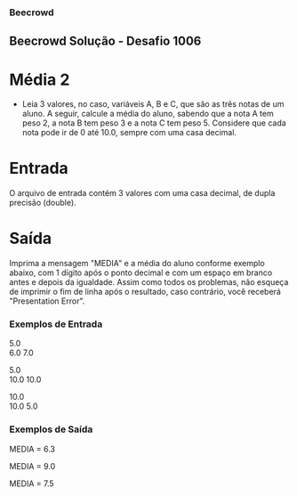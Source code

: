 ### Beecrowd

## Beecrowd Solução - Desafio 1006

# Média 2

- Leia 3 valores, no caso, variáveis A, B e C, que são as três notas de um aluno. A seguir, calcule a média do aluno, sabendo que a nota A tem peso 2, a nota B tem peso 3 e a nota C tem peso 5. Considere que cada nota pode ir de 0 até 10.0, sempre com uma casa decimal.

# Entrada
O arquivo de entrada contém 3 valores com uma casa decimal, de dupla precisão (double).

# Saída
Imprima a mensagem "MEDIA" e a média do aluno conforme exemplo abaixo, com 1 dígito após o ponto decimal e com um espaço em branco antes e depois da igualdade. Assim como todos os problemas, não esqueça de imprimir o fim de linha após o resultado, caso contrário, você receberá "Presentation Error".

### Exemplos de Entrada   
      
5.0                         
6.0
7.0

5.0                         
10.0
10.0

10.0                        
10.0
5.0 

### Exemplos de Saída

MEDIA = 6.3

MEDIA = 9.0

MEDIA = 7.5
